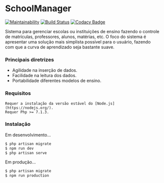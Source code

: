 # SchoolManager

[![Maintainability](https://api.codeclimate.com/v1/badges/d5755aea0800cbdf5c96/maintainability)](https://codeclimate.com/github/JJS4ntos/SchoolManager/maintainability)
[![Build Status](https://travis-ci.org/JJS4ntos/SchoolManager.svg?branch=master)](https://travis-ci.org/JJS4ntos/SchoolManager)
[![Codacy Badge](https://api.codacy.com/project/badge/Grade/ac3402e466834c1c8b89c80b256f4e11)](https://www.codacy.com/app/JJS4ntos/SchoolManager?utm_source=github.com&amp;utm_medium=referral&amp;utm_content=JJS4ntos/SchoolManager&amp;utm_campaign=Badge_Grade)


Sistema para gerenciar escolas ou instituições de ensino fazendo o controle de matrículas, professores, alunos, matérias, etc. O foco do sistema é apresentar uma solução mais simplista possível para o usuário, fazendo com que a curva de aprendizado seja bastante suave.

### Principais diretrizes

  - Agilidade na inserção de dados.
  - Facilidade na leitura dos dados.
  - Portabilidade diferentes modelos de ensino.


### Requisitos

    Requer a instalação da versão estável do [Node.js](https://nodejs.org/).
    Requer Php >= 7.1.3.

### Instalação

Em desenvolvimento...

```sh
$ php artisan migrate
$ npm run dev
$ php artisan serve
```

Em produção...

```sh
$ php artisan migrate
$ npm run production
```
